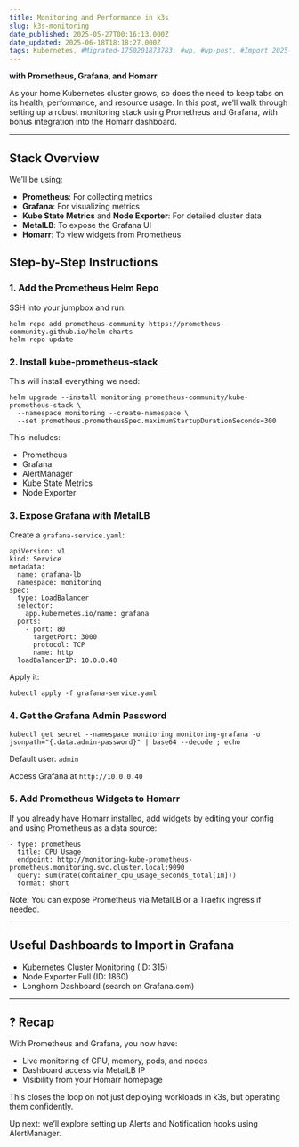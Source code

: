 ```yaml
---
title: Monitoring and Performance in k3s
slug: k3s-monitoring
date_published: 2025-05-27T00:16:13.000Z
date_updated: 2025-06-18T18:18:27.000Z
tags: Kubernetes, #Migrated-1750201873783, #wp, #wp-post, #Import 2025-06-17 16:11
---
```


**with Prometheus, Grafana, and Homarr**

As your home Kubernetes cluster grows, so does the need to keep tabs on its health, performance, and resource usage. In this post, we’ll walk through setting up a robust monitoring stack using Prometheus and Grafana, with bonus integration into the Homarr dashboard.

---

## Stack Overview

We’ll be using:

- **Prometheus**: For collecting metrics
- **Grafana**: For visualizing metrics
- **Kube State Metrics** and **Node Exporter**: For detailed cluster data
- **MetalLB**: To expose the Grafana UI
- **Homarr**: To view widgets from Prometheus

## Step-by-Step Instructions

### 1. Add the Prometheus Helm Repo

SSH into your jumpbox and run:

    helm repo add prometheus-community https://prometheus-community.github.io/helm-charts
    helm repo update
    

### 2. Install kube-prometheus-stack

This will install everything we need:

    helm upgrade --install monitoring prometheus-community/kube-prometheus-stack \
      --namespace monitoring --create-namespace \
      --set prometheus.prometheusSpec.maximumStartupDurationSeconds=300
    

This includes:

- Prometheus
- Grafana
- AlertManager
- Kube State Metrics
- Node Exporter

### 3. Expose Grafana with MetalLB

Create a `grafana-service.yaml`:

    apiVersion: v1
    kind: Service
    metadata:
      name: grafana-lb
      namespace: monitoring
    spec:
      type: LoadBalancer
      selector:
        app.kubernetes.io/name: grafana
      ports:
        - port: 80
          targetPort: 3000
          protocol: TCP
          name: http
      loadBalancerIP: 10.0.0.40
    

Apply it:

    kubectl apply -f grafana-service.yaml
    

### 4. Get the Grafana Admin Password

    kubectl get secret --namespace monitoring monitoring-grafana -o jsonpath="{.data.admin-password}" | base64 --decode ; echo
    

Default user: `admin`

Access Grafana at `http://10.0.0.40`

### 5. Add Prometheus Widgets to Homarr

If you already have Homarr installed, add widgets by editing your config and using Prometheus as a data source:

    - type: prometheus
      title: CPU Usage
      endpoint: http://monitoring-kube-prometheus-prometheus.monitoring.svc.cluster.local:9090
      query: sum(rate(container_cpu_usage_seconds_total[1m]))
      format: short
    

Note: You can expose Prometheus via MetalLB or a Traefik ingress if needed.

---

## Useful Dashboards to Import in Grafana

- Kubernetes Cluster Monitoring (ID: 315)
- Node Exporter Full (ID: 1860)
- Longhorn Dashboard (search on Grafana.com)

---

## ? Recap

With Prometheus and Grafana, you now have:

- Live monitoring of CPU, memory, pods, and nodes
- Dashboard access via MetalLB IP
- Visibility from your Homarr homepage

This closes the loop on not just deploying workloads in k3s, but operating them confidently.

Up next: we’ll explore setting up Alerts and Notification hooks using AlertManager.
